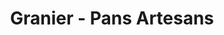 ---
title: "Granier - Pans Artesans"
url: /vilanova-i-la-geltru/granier-pans-artesans-avinguda-de-francesc-macia/
shop: panadería
---